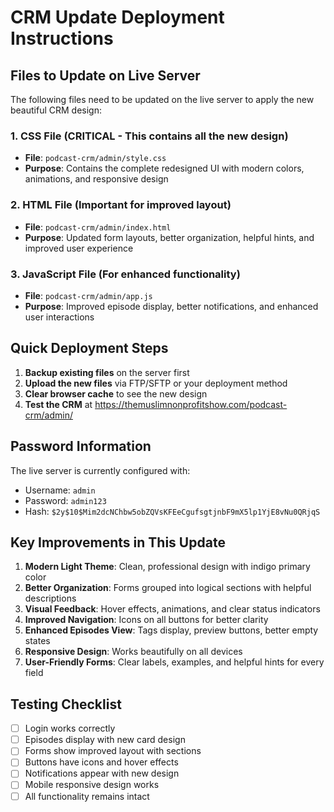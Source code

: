 # CRM Update Deployment Instructions

## Files to Update on Live Server

The following files need to be updated on the live server to apply the new beautiful CRM design:

### 1. CSS File (CRITICAL - This contains all the new design)
- **File**: `podcast-crm/admin/style.css`
- **Purpose**: Contains the complete redesigned UI with modern colors, animations, and responsive design

### 2. HTML File (Important for improved layout)
- **File**: `podcast-crm/admin/index.html`
- **Purpose**: Updated form layouts, better organization, helpful hints, and improved user experience

### 3. JavaScript File (For enhanced functionality)
- **File**: `podcast-crm/admin/app.js`
- **Purpose**: Improved episode display, better notifications, and enhanced user interactions

## Quick Deployment Steps

1. **Backup existing files** on the server first
2. **Upload the new files** via FTP/SFTP or your deployment method
3. **Clear browser cache** to see the new design
4. **Test the CRM** at https://themuslimnonprofitshow.com/podcast-crm/admin/

## Password Information

The live server is currently configured with:
- Username: `admin`
- Password: `admin123`
- Hash: `$2y$10$Mim2dcNChbw5obZQVsKFEeCgufsgtjnbF9mX5lp1YjE8vNu0QRjqS`

## Key Improvements in This Update

1. **Modern Light Theme**: Clean, professional design with indigo primary color
2. **Better Organization**: Forms grouped into logical sections with helpful descriptions
3. **Visual Feedback**: Hover effects, animations, and clear status indicators
4. **Improved Navigation**: Icons on all buttons for better clarity
5. **Enhanced Episodes View**: Tags display, preview buttons, better empty states
6. **Responsive Design**: Works beautifully on all devices
7. **User-Friendly Forms**: Clear labels, examples, and helpful hints for every field

## Testing Checklist

- [ ] Login works correctly
- [ ] Episodes display with new card design
- [ ] Forms show improved layout with sections
- [ ] Buttons have icons and hover effects
- [ ] Notifications appear with new design
- [ ] Mobile responsive design works
- [ ] All functionality remains intact